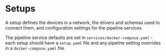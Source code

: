 # Setups

A setup defines the devices in a network, the drivers and schemas used to connect them, and configuration settings for the pipeline services.

The pipeline service defaults are set in `services/docker-compose.yaml` - each setup should have a `setup.yaml` file and any pipeline setting overrides in a `docker-compose.yaml` file.
